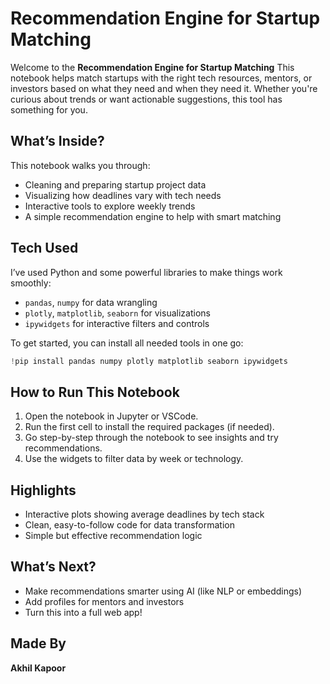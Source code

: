 
#  Recommendation Engine for Startup Matching 

Welcome to the **Recommendation Engine for Startup Matching** This notebook helps match startups with the right tech resources, mentors, or investors based on what they need and when they need it. Whether you're curious about trends or want actionable suggestions, this tool has something for you.

##  What’s Inside?

This notebook walks you through:
- Cleaning and preparing startup project data 
- Visualizing how deadlines vary with tech needs 
- Interactive tools to explore weekly trends 
- A simple recommendation engine to help with smart matching 

##  Tech Used

I’ve used Python and some powerful libraries to make things work smoothly:
- `pandas`, `numpy` for data wrangling
- `plotly`, `matplotlib`, `seaborn` for visualizations
- `ipywidgets` for interactive filters and controls

To get started, you can install all needed tools in one go:
```python
!pip install pandas numpy plotly matplotlib seaborn ipywidgets
```

##  How to Run This Notebook

1. Open the notebook in Jupyter or VSCode.
2. Run the first cell to install the required packages (if needed).
3. Go step-by-step through the notebook to see insights and try recommendations.
4. Use the widgets to filter data by week or technology.

##  Highlights

- Interactive plots showing average deadlines by tech stack
- Clean, easy-to-follow code for data transformation
- Simple but effective recommendation logic

## What’s Next?

- Make recommendations smarter using AI (like NLP or embeddings)
- Add profiles for mentors and investors
- Turn this into a full web app!

##  Made By

**Akhil Kapoor**  
